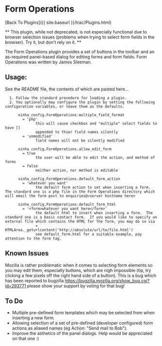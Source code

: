 # Form Operations

[Back To Plugins]({{ site.baseurl }}/trac/Plugins.html)

** This plugin, while not deprecated, is not especially functional due to browser selection issues (problems when trying to select form fields in the browser).  Try it, but don't rely on it. **

The Form Operations plugin provides a set of buttons in the toolbar and an as-required panel-based dialog for editing forms and form fields.  Form Operations was written by James Sleeman.

## Usage:
See the README file, the contents of which are pasted here...


```
  1. Follow the standard procedure for loading a plugin.
  2. You optionally may configure the plugin by setting the following configuration variables, or leave them as the defaults.

      xinha_config.FormOperations.multiple_field_format
        = 'php'
              this will cause checkbox and "multiple" select fields to have []
              appended to thier field names silently
        = 'unmodified'
              field names will not be silently modified

      xinha_config.FormOperations.allow_edit_form
        = true
              the user will be able to edit the action, and method of forms
        = false
              neither action, nor method is editable

      xinha_config.FormOperations.default_form_action
        = 'whatever you want'
              the default form action to set when inserting a form.  The standard one is a php file in the Form Operations directory which will email the form post to enquiries@<server hostname here>

      xinha_config.FormOperations.default_form_html
        = '<form>whatever you want here</form>'
              the default html to insert when inserting a form.  The standard one is a basic contact form.  If you would like to specify an external file which contains the HTML for the form, you may do so via
              = HTMLArea._geturlcontent('http://absolute/url/to/file.html')
              see default_form.html for a suitable example, pay attention to the form tag.
```


## Known Issues

Mozilla is rather problematic when it comes to selecting form elements so you may edit them, especially buttons, which are nigh impossible (tip, try clicking a few pixels off the right hand side of a button).  This is a bug which has been reported to bugzilla https://bugzilla.mozilla.org/show_bug.cgi?id=293771 please show your support by voting for that bug!

## To Do

* Multiple pre-defined form templates which may be selected from when inserting a new form.
* Allowing selection of a set of pre-defined (developer configured) form actions as aliased names (eg Action: "Send mail to Bob").
* Improve the asthetics of the panel dialogs.  Help would be appreciated on that one :)


